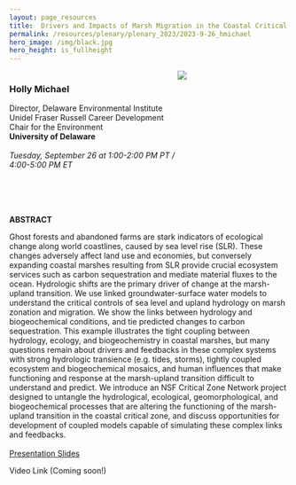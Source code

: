 ```yaml
---
layout: page_resources
title:  Drivers and Impacts of Marsh Migration in the Coastal Critical Zone
permalink: /resources/plenary/plenary_2023/2023-9-26_hmichael
hero_image: /img/black.jpg
hero_height: is_fullheight
---
```


<style>
    .cont {
      display: flex;
      flex-wrap: wrap;
    }

.col1 {
      flex: 3; 
      min-width: 200px;
    }

.col2 {
      flex: 1;
      min-width: 200px;
    }

</style>

<body>
    <div class="cont">
      <div class="col1">
        <h3><strong>Holly Michael</strong></h3>
        Director, Delaware Environmental Institute <br>
        Unidel Fraser Russell Career Development Chair for the Environment<br>
        <b>University of Delaware</b>
        <br><br>
        <em>Tuesday, September 26 at 1:00-2:00 PM PT / 4:00-5:00 PM ET</em><br>
        <br><br>
      </div>
        <div class="col2">
            <img src="../../../../img/photos/hmichael.png" align="center"><br>
        </div>
    </div><br><br>
</body>

**ABSTRACT**

Ghost forests and abandoned farms are stark indicators of ecological change along world coastlines, caused by sea level rise (SLR). These changes adversely affect land use and economies, but conversely expanding coastal marshes resulting from SLR provide crucial ecosystem services such as carbon sequestration and mediate material fluxes to the ocean. Hydrologic shifts are the primary driver of change at the marsh-upland transition. We use linked groundwater-surface water models to understand the critical controls of sea level and upland hydrology on marsh zonation and migration. We show the links between hydrology and biogeochemical conditions, and tie predicted changes to carbon sequestration. This example illustrates the tight coupling between hydrology, ecology, and biogeochemistry in coastal marshes, but many questions remain about drivers and feedbacks in these complex systems with strong hydrologic transience (e.g. tides, storms), tightly coupled ecosystem and biogeochemical mosaics, and human influences that make functioning and response at the marsh-upland transition difficult to understand and predict. We introduce an NSF Critical Zone Network project designed to untangle the hydrological, ecological, geomorphological, and biogeochemical processes that are altering the functioning of the marsh-upland transition in the coastal critical zone, and discuss opportunities for development of coupled models capable of simulating these complex links and feedbacks.
<br><br>
[Presentation Slides](../Slides/hMichael_2023-9-26.pdf)

Video Link (Coming soon!)